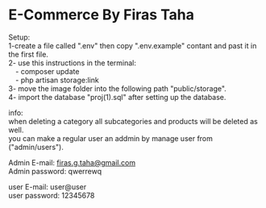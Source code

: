 # E-Commerce By Firas Taha
Setup:   
 1-create a file called ".env" then copy ".env.example" contant and past it in the first file.  
 2- use this instructions in the terminal:  
&emsp;- composer update  
&emsp;- php artisan storage:link  
 3- move the image folder into the following path "public/storage".  
 4- import the database "proj(1).sql" after setting up the database.  
            
info:   
when deleting a category all subcategories and products will be deleted as well.  
you can make a regular user an addmin by manage user from ("admin/users").       

Admin E-mail: firas.g.taha@gmail.com  
Admin password: qwerrewq  

user E-mail: user@user  
user password: 12345678  
